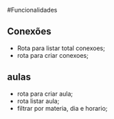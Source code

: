 #Funcionalidades

## Conexões

- Rota para listar total conexoes;
- rota para criar conexoes;


## aulas
- rota para criar aula;
- rota listar aula;
- filtrar por materia, dia e horario;